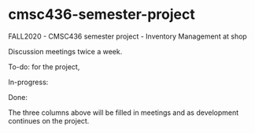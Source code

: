 # cmsc436-semester-project
FALL2020 - CMSC436 semester project - Inventory Management at shop

Discussion meetings twice a week. 

To-do: for the project,

In-progress:

Done: 


The three columns above will be filled in meetings and as development continues on the project.
